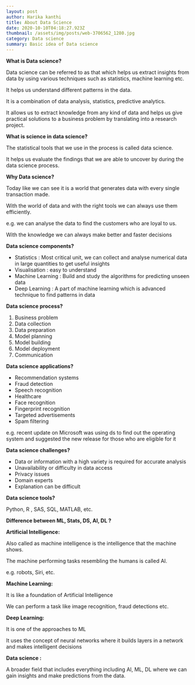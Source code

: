 ```yaml
---
layout: post
author: Harika kanthi
title: About Data Science
date: 2020-10-10T04:18:27.923Z
thumbnail: /assets/img/posts/web-3706562_1280.jpg
category: Data science
summary: Basic idea of Data science
---
```

**What is Data science?**

Data science can be referred to as that which helps us extract insights from data by using various techniques such as statistics, machine learning etc.

It helps us understand different patterns in the data.

It is a combination of data analysis, statistics, predictive analytics.

It allows us to extract knowledge from any kind of data and helps us give practical solutions to a business problem by translating into a research project.

**What is science in data science?**

The statistical tools that we use in the process is called data science.

It helps us evaluate the findings that we are able to uncover by during the data science process.

**Why Data science?**

Today like we can see it is a world that generates data with every single transaction made.

With the world of data and with the right tools we can always use them efficiently.

e.g. we can analyse the data to find the customers who are loyal to us.

With the knowledge we can always make better and faster decisions

**Data science components?**

* Statistics : Most critical unit, we can collect and analyse numerical data in large quantities to get useful insights
* Visualisation : easy to understand
* Machine Learning : Build and study the algorithms for predicting unseen data
* Deep Learning : A part of machine learning which is advanced technique to find patterns in data

**Data science process?**

1. Business problem
2. Data collection
3. Data preparation
4. Model planning
5. Model building
6. Model deployment
7. Communication

**Data science applications?**

* Recommendation systems
* Fraud detection
* Speech recognition
* Healthcare
* Face recognition
* Fingerprint recognition
* Targeted advertisements
* Spam filtering

e.g. recent update on Microsoft was using ds to find out the operating system and suggested the new release for those who are eligible for it

**Data science challenges?**

* Data or information with a high variety is required for accurate analysis
* Unavailability or difficulty in data access
* Privacy issues
* Domain experts
* Explanation can be difficult

**Data science tools?**

Python, R , SAS, SQL, MATLAB, etc.

**Difference between ML, Stats, DS, AI, DL ?**

**Artificial Intelligence:**

Also called as machine intelligence is the intelligence that the machine shows.

The machine performing tasks resembling the humans is called AI.

e.g. robots, Siri, etc.

**Machine Learning:**

It is like a foundation of Artificial Intelligence

We can perform a task like image recognition, fraud detections etc.

**Deep Learning:**

It is one of the approaches to ML

It uses the concept of neural networks where it builds layers in a network and makes intelligent decisions

**Data science :**

A broader field that includes everything including AI, ML, DL where we can gain insights and make predictions from the data.
